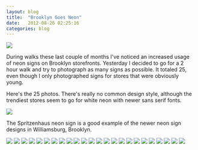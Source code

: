```yaml
---
layout: blog
title:  "Brooklyn Goes Neon"
date:   2012-08-26 02:25:16
categories: blog
---
```


<img src="http://runemadsen-2012.s3.amazonaws.com/blog/neonsigns/neonsigns19.jpg" />

During walks these last couple of months I've noticed an increased usage of neon signs on Brooklyn storefronts. Yesterday I decided to go for a 2 hour walk and try to photograph as many signs as possible. It totaled 25, even though I only photographed signs for stores that were obviously young.

Here's the 25 photos. There's really no common design style, although the trendiest stores seem to go for white neon with newer sans serif fonts.

<img src="http://runemadsen-2012.s3.amazonaws.com/blog/neonsigns/neonsigns1.jpg" />

The Spritzenhaus neon sign is a good example of the newer neon sign designs in Williamsburg, Brooklyn.

<img src="http://runemadsen-2012.s3.amazonaws.com/blog/neonsigns/neonsigns2.jpg" />

<img src="http://runemadsen-2012.s3.amazonaws.com/blog/neonsigns/neonsigns3.jpg" />

<img src="http://runemadsen-2012.s3.amazonaws.com/blog/neonsigns/neonsigns4.jpg" />

<img src="http://runemadsen-2012.s3.amazonaws.com/blog/neonsigns/neonsigns5.jpg" />

<img src="http://runemadsen-2012.s3.amazonaws.com/blog/neonsigns/neonsigns6.jpg" />

<img src="http://runemadsen-2012.s3.amazonaws.com/blog/neonsigns/neonsigns7.jpg" />

<img src="http://runemadsen-2012.s3.amazonaws.com/blog/neonsigns/neonsigns8.jpg" />

<img src="http://runemadsen-2012.s3.amazonaws.com/blog/neonsigns/neonsigns9.jpg" />

<img src="http://runemadsen-2012.s3.amazonaws.com/blog/neonsigns/neonsigns10.jpg" />

<img src="http://runemadsen-2012.s3.amazonaws.com/blog/neonsigns/neonsigns11.jpg" />

<img src="http://runemadsen-2012.s3.amazonaws.com/blog/neonsigns/neonsigns12.jpg" />

<img src="http://runemadsen-2012.s3.amazonaws.com/blog/neonsigns/neonsigns13.jpg" />

<img src="http://runemadsen-2012.s3.amazonaws.com/blog/neonsigns/neonsigns14.jpg" />

<img src="http://runemadsen-2012.s3.amazonaws.com/blog/neonsigns/neonsigns15.jpg" />

<img src="http://runemadsen-2012.s3.amazonaws.com/blog/neonsigns/neonsigns16.jpg" />

<img src="http://runemadsen-2012.s3.amazonaws.com/blog/neonsigns/neonsigns17.jpg" />

<img src="http://runemadsen-2012.s3.amazonaws.com/blog/neonsigns/neonsigns18.jpg" />

<img src="http://runemadsen-2012.s3.amazonaws.com/blog/neonsigns/neonsigns19.jpg" />

<img src="http://runemadsen-2012.s3.amazonaws.com/blog/neonsigns/neonsigns20.jpg" />

<img src="http://runemadsen-2012.s3.amazonaws.com/blog/neonsigns/neonsigns21.jpg" />

<img src="http://runemadsen-2012.s3.amazonaws.com/blog/neonsigns/neonsigns22.jpg" />

<img src="http://runemadsen-2012.s3.amazonaws.com/blog/neonsigns/neonsigns23.jpg" />

<img src="http://runemadsen-2012.s3.amazonaws.com/blog/neonsigns/neonsigns24.jpg" />

<img src="http://runemadsen-2012.s3.amazonaws.com/blog/neonsigns/neonsigns25.jpg" />